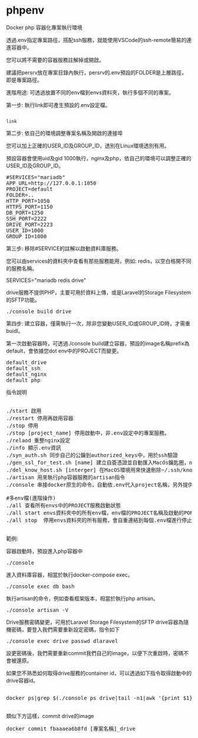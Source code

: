 # phpenv
Docker php 容器化專案執行環境

透過.env指定專案路徑，搭配ssh服務，就能使用VSCode的ssh-remote簡易的連進容器中。

您可以將不需要的容器服務註解掉或開啟。

建議把persrv放在專案目錄內執行，persrv的.env預設的FOLDER是上層路徑，即是專案路徑。

進階用途:
可透過放置不同的env檔到envs資料夾，執行多個不同的專案。

第一步: 執行link即可產生預設的.env設定檔。

<code>
link
</code>

第二步: 依自己的環境調整專案名稱及開啟的連接埠

您可以加上正確的USER_ID及GROUP_ID，透別在Linux環境透別有用。

預設容器會使用uid及gid 1000執行，nginx及php，依自己的環境可以調整正確的USER_ID及GROUP_ID。



<pre>
#SERVICES="mariadb"
APP_URL=http://127.0.0.1:1050
PROJECT=default
FOLDER=..
HTTP_PORT=1050
HTTPS_PORT=1150
DB_PORT=1250
SSH_PORT=2222
DRIVE_PORT=2223
USER_ID=1000
GROUP_ID=1000
</pre>


第三步: 移除#SERVICE的註解以啟動資料庫服務。

您可以由services的資料夾中查看有那些服務能用，例如: redis，以空白格開不同的服務名稱。

SERVICES="mariadb redis drive"

drive服務不提供PHP，主要可用於資料上傳，或是Laravel的Storage Filesystem的SFTP功能。
<pre>
./console build drive
</pre>

第四步: 建立容器，僅需執行一次，除非您變動USER_ID或GROUP_ID時，才需重buidl。

第一次啟動容器時，可透過./console build建立容器，預設的image名稱prefix為default，會依據您dot env中的PROJECT而變更。
<pre>
default_drive
default_ssh
default_nginx
default_php
</pre>


指令說明
<pre>

./start 啟用
./restart 停用再啟用容器
./stop 停用
./stop [project_name] 停用啟動中，非.env設定中的專案服務。
./relaod 重整nginx設定
./info 顯示.env資訊
./syn_auth.sh 同步自己的公鑰到authorized_keys中，用於ssh驗證
./gen_ssl_for_test.sh [name] 建立自簽憑證並自動匯入MacOs鑰匙圈，name後方會自動追加.test
./del_know_host.sh [interger] 在MacOS環境用來快速刪除~/.ssh/known_hosts特定行號
./artisan 用來執行php容器服務的artisan指令
./console 串接docker原生的命令，自動依.env代入project名稱，另外提供本專案的一些子命令。

#多env檔(進階操作)
./all 查看所有envs中的PROJECT服務啟動狀態
./all start envs資料夾中的所有env檔，env檔的PROJECT名稱及啟動的PORT不可重覆，會自重連結到每個.env檔進行啟動。
./all stop  停用envs資料夾的所有服務，會自重連結到每個.env檔進行停止

</pre>

範例:

容器啟動時，預設進入php容器中

<pre>
./console
</pre>

進入資料庫容器，相當於執行docker-compose exec。
<pre>
./console exec db bash
</pre>

執行artisan的命令，例如查看框架版本，相當於執行php artisan。

<pre>
./console artisan -V
</pre>


Drive服務密碼變更，可用於Laravel Storage Filesystem的SFTP
drive容器為隨機密碼，要登入我們需要重新設定密碼，指令如下

<pre>
./console exec drive passwd dlaravel
</pre>

設更密碼後，我們需要重新commit我們自己的image，以便下次重啟時，密碼不會被還原。



如果您不熟悉如何取得drive服務的container id，可以透過如下指令取得啟動中的drive容器id。

<pre>

docker ps|grep $(./console ps drive|tail -n1|awk '{print $1}')

</pre>

類似下方這樣，commit drive的image
<pre>
docker commit fbaaaea6b8fd [專案名稱]_drive
</pre>

